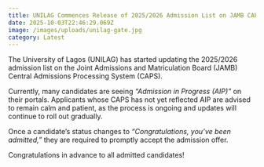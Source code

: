 ```yaml
---
title: UNILAG Commences Release of 2025/2026 Admission List on JAMB CAPS
date: 2025-10-03T22:46:29.069Z
image: /images/uploads/unilag-gate.jpg
category: Latest
---
```

The University of Lagos (UNILAG) has started updating the 2025/2026 admission list on the Joint Admissions and Matriculation Board (JAMB) Central Admissions Processing System (CAPS).

Currently, many candidates are seeing *“Admission in Progress (AIP)”* on their portals. Applicants whose CAPS has not yet reflected AIP are advised to remain calm and patient, as the process is ongoing and updates will continue to roll out gradually.

Once a candidate’s status changes to *“Congratulations, you’ve been admitted,”* they are required to promptly accept the admission offer.

Congratulations in advance to all admitted candidates!